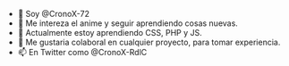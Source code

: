 - 👋 Soy @CronoX-72
- 👀 Me intereza el anime y seguir aprendiendo cosas nuevas.
- 🌱 Actualmente estoy aprendiendo CSS, PHP y JS.
- 💞️ Me gustaria colaboral en cualquier proyecto, para tomar experiencia.
- 📫 En Twitter como @CronoX-RdlC

<!---
CronoX-72/CronoX-72 is a ✨ special ✨ repository because its `README.md` (this file) appears on your GitHub profile.
You can click the Preview link to take a look at your changes.
--->
